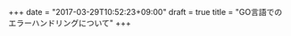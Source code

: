 +++
date = "2017-03-29T10:52:23+09:00"
draft = true
title = "GO言語でのエラーハンドリングについて"
+++



<!--more-->
